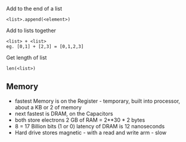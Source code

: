 Add to the end of a list
```
<list>.append(<element>)
```

Add to lists together
```
<list> + <list>
eg. [0,1] + [2,3] = [0,1,2,3]
```

Get length of list
```
len(<list>)
```

## Memory

* fastest Memory is on the Register - temporary, built into processor, about a KB or 2 of memory
* next fastest is DRAM, on the Capacitors
* both store electrons
2 GB of RAM = 2**30 * 2 bytes
* 8 = 17 Billion bits (1 or 0)
latency of DRAM is 12 nanoseconds
* Hard drive stores magnetic - with a read and write arm - slow
